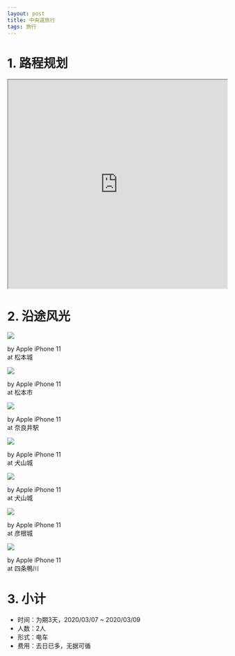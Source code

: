 ```yaml
---
layout: post
title: 中央道旅行
tags: 旅行
---
```


# 1. 路程规划

<iframe src="https://www.google.com/maps/d/embed?mid=19wwC2ka5pk5j0EQPwzUK2kCRdrX16lcI" width="100%" height="480"></iframe>

# 2. 沿途风光

<div class="gallery">
    <div class="item">
        <img src="/assets/src/a-travel-at-chyuodo/pic1.jpeg">
        <p>by Apple iPhone 11<br>at 松本城</p>
    </div>
    <div class="item">
        <img src="/assets/src/a-travel-at-chyuodo/pic2.jpeg">
        <p>by Apple iPhone 11<br>at 松本市</p>
    </div>
    <div class="item">
        <img src="/assets/src/a-travel-at-chyuodo/pic3.jpeg">
        <p>by Apple iPhone 11<br>at 奈良井駅</p>
    </div>
    <div class="item">
        <img src="/assets/src/a-travel-at-chyuodo/pic4.jpeg">
        <p>by Apple iPhone 11<br>at 犬山城</p>
    </div>
    <div class="item">
        <img src="/assets/src/a-travel-at-chyuodo/pic5.jpeg">
        <p>by Apple iPhone 11<br>at 犬山城</p>
    </div>
    <div class="item">
        <img src="/assets/src/a-travel-at-chyuodo/pic6.jpeg">
        <p>by Apple iPhone 11<br>at 彦根城</p>
    </div>
    <div class="item">
        <img src="/assets/src/a-travel-at-chyuodo/pic7.jpeg">
        <p>by Apple iPhone 11<br>at 四条鴨川</p>
    </div>
</div>

# 3. 小计

- 时间：为期3天，2020/03/07 ~ 2020/03/09
- 人数：2人
- 形式：电车
- 费用：去日已多，无据可循
